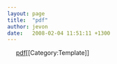 ```yaml
---
layout: page
title:  "pdf"
author: jevon
date:   2008-02-04 11:51:11 +1300
---
```


<a href="{url}" target="_blank" style="background: url('/img/icons/pdficon.png') top left no-repeat; padding-left: 20px;">pdf</a>[[Category:Template]]